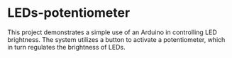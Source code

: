 # LEDs-potentiometer
This project demonstrates a simple use of an Arduino in controlling LED brightness. The system utilizes a button to activate a potentiometer, which in turn regulates the brightness of LEDs.
